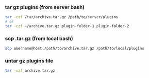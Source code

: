 ### tar gz plugins (from server bash)

```bash
tar -czf /tar/archive.tar.gz /path/to/server/plugins
# or
tar -czf ~/archive.tar.gz plugin-folder-1 plugin-folder-2
```

### scp .tar.gz (from local bash)

```bash
scp username@host:/path/to/archive.tar.gz /path/to/local/plugins
```

### untar gz plugins file

```bash
tar -xzf archive.tar.gz
```
